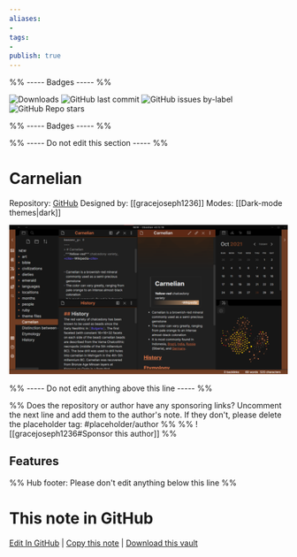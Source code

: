 ```yaml
---
aliases:
- 
tags: 
- 
publish: true
---
```


%% ----- Badges ----- %%

![Downloads](https://img.shields.io/badge/downloads-2319-573E7A?style=for-the-badge&logo=)
![GitHub last commit](https://img.shields.io/github/last-commit/gracejoseph1236/obsidian-carnelian?color=573E7A&label=last%20update&logo=github&style=for-the-badge)
![GitHub issues by-label](https://img.shields.io/github/issues/gracejoseph1236/obsidian-carnelian/help%20wanted?color=573E7A&logo=github&style=for-the-badge) 
![GitHub Repo stars](https://img.shields.io/github/stars/gracejoseph1236/obsidian-carnelian?color=573E7A&logo=github&style=for-the-badge)

%% ----- Badges ----- %%

%% ----- Do not edit this section ----- %%

# Carnelian

Repository: [GitHub](https://github.com/gracejoseph1236/obsidian-carnelian)
Designed by: [[gracejoseph1236]]
Modes: [[Dark-mode themes|dark]]



![screenshot](https://github.com/gracejoseph1236/obsidian-carnelian/raw/main/example.png)

%% ----- Do not edit anything above this line ----- %% 

%% Does the repository or author have any sponsoring links? Uncomment the next line and add them to the author's note. If they don't, please delete the placeholder tag: #placeholder/author %%
%% ![[gracejoseph1236#Sponsor this author]] %%


## Features



%% Hub footer: Please don't edit anything below this line %%

# This note in GitHub

<span class="git-footer">[Edit In GitHub](https://github.dev/obsidian-community/obsidian-hub/blob/main/02%20-%20Community%20Expansions/02.05%20All%20Community%20Expansions/Themes/Carnelian.md "git-hub-edit-note") | [Copy this note](https://raw.githubusercontent.com/obsidian-community/obsidian-hub/main/02%20-%20Community%20Expansions/02.05%20All%20Community%20Expansions/Themes/Carnelian.md "git-hub-copy-note") | [Download this vault](https://github.com/obsidian-community/obsidian-hub/archive/refs/heads/main.zip "git-hub-download-vault") </span>
